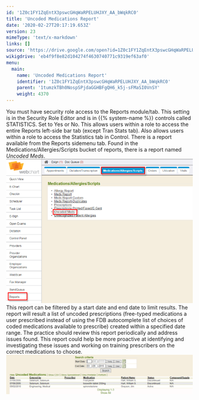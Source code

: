 ```yaml
---
id: '1Z0c1FY1ZqEntX3pswcGHqWaRPELUHJXY_AA_bWqkRC0'
title: 'Uncoded Medications Report'
date: '2020-02-27T20:17:19.653Z'
version: 23
mimeType: 'text/x-markdown'
links: []
source: 'https://drive.google.com/open?id=1Z0c1FY1ZqEntX3pswcGHqWaRPELUHJXY_AA_bWqkRC0'
wikigdrive: 'eb4f9f8e82d104274f4630740771c9319ef63af0'
menu:
  main:
    name: 'Uncoded Medications Report'
    identifier: '1Z0c1FY1ZqEntX3pswcGHqWaRPELUHJXY_AA_bWqkRC0'
    parent: '1tumzkTBh0NospSPjdaGGHBFgQH6_k5j-sFMaSI0VnSY'
    weight: 4370
---
```

You must have security role access to the Reports module/tab. This setting is in the Security Role Editor and is in {{% system-name %}} controls called STATISTICS. Set to Yes or No. This allows users within a role to access the entire Reports left-side bar tab (except Tran Stats tab). Also allows users within a role to access the Statistics tab in Control.
There is a report available from the Reports sidemenu tab. Found in the Medications/Allergies/Scripts bucket of reports, there is a report named *Uncoded Meds*.
![](uncoded-medications-report.assets/100002010000031A00000264674FBE83D26A063E.png)
This report can be filtered by a start date and end date to limit results. The report will result a list of uncoded prescriptions (free-typed medications a user prescribed instead of using the FDB autocomplete list of choices of coded medications available to prescribe) created within a specified date range. The practice should review this report periodically and address issues found. This report could help be more proactive at identifying and investigating these issues and working on training prescribers on the correct medications to choose.
![](uncoded-medications-report.assets/1000020100000467000000EDB749E2FDB183C418.png)
